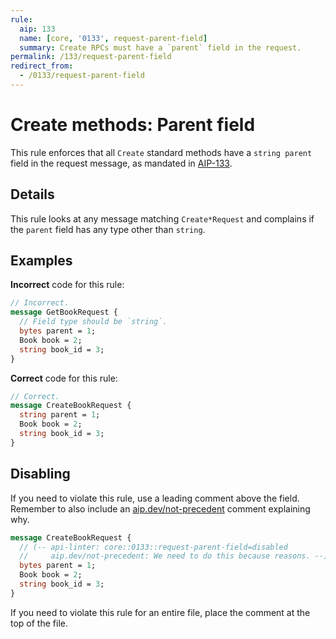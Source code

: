 ```yaml
---
rule:
  aip: 133
  name: [core, '0133', request-parent-field]
  summary: Create RPCs must have a `parent` field in the request.
permalink: /133/request-parent-field
redirect_from:
  - /0133/request-parent-field
---
```


# Create methods: Parent field

This rule enforces that all `Create` standard methods have a `string parent`
field in the request message, as mandated in [AIP-133][].

## Details

This rule looks at any message matching `Create*Request` and complains if
the `parent` field has any type other than `string`.

## Examples

**Incorrect** code for this rule:

```proto
// Incorrect.
message GetBookRequest {
  // Field type should be `string`.
  bytes parent = 1;
  Book book = 2;
  string book_id = 3;
}
```

**Correct** code for this rule:

```proto
// Correct.
message CreateBookRequest {
  string parent = 1;
  Book book = 2;
  string book_id = 3;
}
```

## Disabling

If you need to violate this rule, use a leading comment above the field.
Remember to also include an [aip.dev/not-precedent][] comment explaining why.

```proto
message CreateBookRequest {
  // (-- api-linter: core::0133::request-parent-field=disabled
  //     aip.dev/not-precedent: We need to do this because reasons. --)
  bytes parent = 1;
  Book book = 2;
  string book_id = 3;
}
```

If you need to violate this rule for an entire file, place the comment at the
top of the file.

[aip-133]: https://aip.dev/133
[aip.dev/not-precedent]: https://aip.dev/not-precedent
